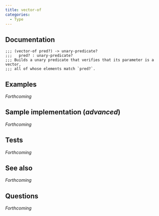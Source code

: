 ```yaml
---
title: vector-of
categories: 
  - Type
---
```

## Documentation

```
;;; (vector-of pred?) -> unary-predicate?
;;;   pred? : unary-predicate?
;;; Builds a unary predicate that verifies that its parameter is a vector,
;;; all of whose elements match `pred?`.
```

## Examples

_Forthcoming_

## Sample implementation (_advanced_)

_Forthcoming_

## Tests

_Forthcoming_

## See also

_Forthcoming_

## Questions

_Forthcoming_
